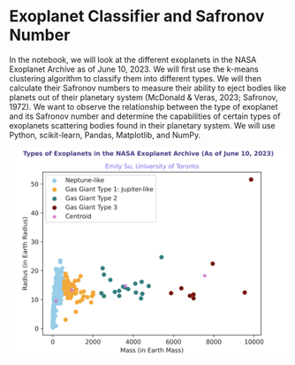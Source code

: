 # Exoplanet Classifier and Safronov Number
In the notebook, we will look at the different exoplanets in the NASA Exoplanet Archive as of June 10, 2023. We will first use the k-means clustering algorithm to classify them into different types. We will then calculate their Safronov numbers to measure their ability to eject bodies like planets out of their planetary system (McDonald & Veras, 2023; Safronov, 1972). We want to observe the relationship between the type of exoplanet and its Safronov number and determine the capabilities of certain types of exoplanets scattering bodies found in their planetary system. We will use Python, scikit-learn, Pandas, Matplotlib, and NumPy.

![visualization text](visualization.png)
